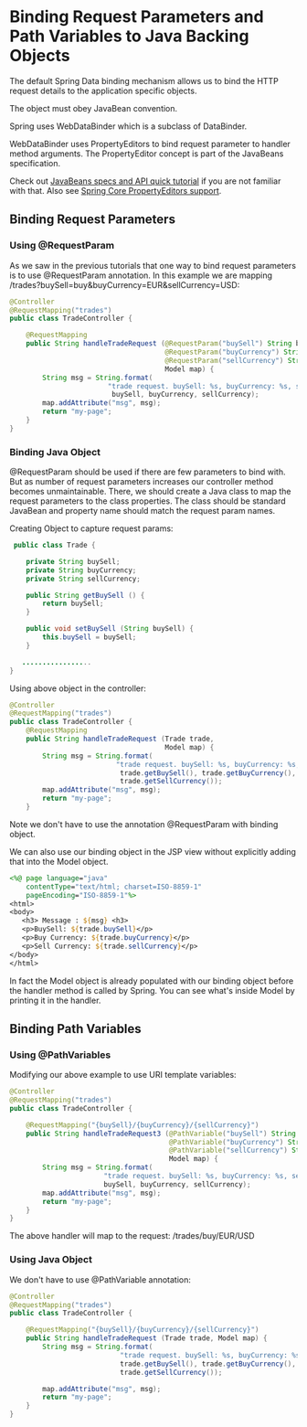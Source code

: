 # Binding Request Parameters and Path Variables to Java Backing Objects

The default Spring Data binding mechanism allows us to bind the HTTP request details to the application specific objects.

The object must obey JavaBean convention.

Spring uses WebDataBinder which is a subclass of DataBinder.

WebDataBinder uses PropertyEditors to bind request parameter to handler method arguments. The PropertyEditor concept is part of the JavaBeans specification.

Check out [JavaBeans specs and API quick tutorial](https://www.logicbig.com/tutorials/core-java-tutorial/java-se-api/java-beans-specs.html) if you are not familiar with that. Also see [Spring Core PropertyEditors support](https://www.logicbig.com/tutorials/spring-framework/spring-core/property-editors.html).

## Binding Request Parameters

### Using @RequestParam

As we saw in the previous tutorials that one way to bind request parameters is to use @RequestParam annotation. In this example we are mapping /trades?buySell=buy&buyCurrency=EUR&sellCurrency=USD:

```java
@Controller
@RequestMapping("trades")
public class TradeController {

    @RequestMapping
    public String handleTradeRequest (@RequestParam("buySell") String buySell,
                                      @RequestParam("buyCurrency") String buyCurrency,
                                      @RequestParam("sellCurrency") String sellCurrency,
                                      Model map) {
        String msg = String.format(
                        "trade request. buySell: %s, buyCurrency: %s, sellCurrency: %s",
                         buySell, buyCurrency, sellCurrency);
        map.addAttribute("msg", msg);
        return "my-page";
    }
}
```

### Binding Java Object

@RequestParam should be used if there are few parameters to bind with. But as number of request parameters increases our controller method becomes unmaintainable. There, we should create a Java class to map the request parameters to the class properties. The class should be standard JavaBean and property name should match the request param names.

Creating Object to capture request params:

```java
 public class Trade {

    private String buySell;
    private String buyCurrency;
    private String sellCurrency;

    public String getBuySell () {
        return buySell;
    }

    public void setBuySell (String buySell) {
        this.buySell = buySell;
    }

   .................
}
```

Using above object in the controller:

```java
@Controller
@RequestMapping("trades")
public class TradeController {
    @RequestMapping
    public String handleTradeRequest (Trade trade,
                                      Model map) {
        String msg = String.format(
                          "trade request. buySell: %s, buyCurrency: %s, sellCurrency: %s",
                           trade.getBuySell(), trade.getBuyCurrency(),
                           trade.getSellCurrency());
        map.addAttribute("msg", msg);
        return "my-page";
    }
```

Note we don't have to use the annotation @RequestParam with binding object.

We can also use our binding object in the JSP view without explicitly adding that into the Model object.

```jsp
<%@ page language="java"
    contentType="text/html; charset=ISO-8859-1"
    pageEncoding="ISO-8859-1"%>
<html>
<body>
   <h3> Message : ${msg} <h3>
   <p>BuySell: ${trade.buySell}</p>
   <p>Buy Currency: ${trade.buyCurrency}</p>
   <p>Sell Currency: ${trade.sellCurrency}</p>
</body>
</html>
```

In fact the Model object is already populated with our binding object before the handler method is called by Spring. You can see what's inside Model by printing it in the handler.

## Binding Path Variables

### Using @PathVariables

Modifying our above example to use URI template variables:

```java
@Controller
@RequestMapping("trades")
public class TradeController {

    @RequestMapping("{buySell}/{buyCurrency}/{sellCurrency}")
    public String handleTradeRequest3 (@PathVariable("buySell") String buySell,
                                       @PathVariable("buyCurrency") String buyCurrency,
                                       @PathVariable("sellCurrency") String sellCurrency,
                                       Model map) {
        String msg = String.format(
                       "trade request. buySell: %s, buyCurrency: %s, sellCurrency: %s",
                       buySell, buyCurrency, sellCurrency);
        map.addAttribute("msg", msg);
        return "my-page";
    }
}
```

The above handler will map to the request: /trades/buy/EUR/USD

### Using Java Object

We don't have to use @PathVariable annotation:

```java
@Controller
@RequestMapping("trades")
public class TradeController {

    @RequestMapping("{buySell}/{buyCurrency}/{sellCurrency}")
    public String handleTradeRequest (Trade trade, Model map) {
        String msg = String.format(
                           "trade request. buySell: %s, buyCurrency: %s, sellCurrency: %s",
                           trade.getBuySell(), trade.getBuyCurrency(),
                           trade.getSellCurrency());

        map.addAttribute("msg", msg);
        return "my-page";
    }
}
```

